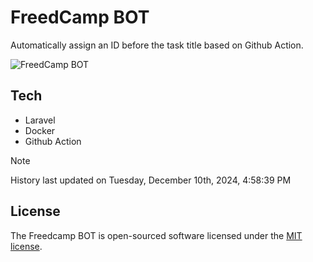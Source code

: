 # FreedCamp BOT

Automatically assign an ID before the task title based on Github Action.

![FreedCamp BOT](https://repository-images.githubusercontent.com/737932867/7d34798b-2680-471c-b089-a78a718d3d6a)

## Tech

- Laravel
- Docker
- Github Action

> [!NOTE]  
> History last updated on Tuesday, December 10th, 2024, 4:58:39 PM

## License

The Freedcamp BOT is open-sourced software licensed under the [MIT license](https://opensource.org/licenses/MIT).
